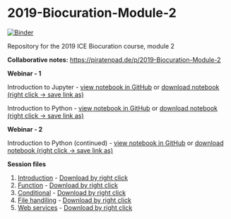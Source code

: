 # 2019-Biocuration-Module-2

[![Binder](https://mybinder.org/badge_logo.svg)](https://mybinder.org/v2/gh/zencore/2019-Biocuration-Module-2/master)

Repository for the 2019 ICE Biocuration course, module 2

**Collaborative notes:** https://piratenpad.de/p/2019-Biocuration-Module-2

**Webinar - 1**

Introduction to Jupyter - [view notebook in GitHub](https://github.com/zencore/2019-Biocuration-Module-2/blob/master/webinars/webinar_1-introducing_jupyter.ipynb) or [download notebook (right click -> save link as)](https://raw.githubusercontent.com/zencore/2019-Biocuration-Module-2/master/webinars/webinar_1-introducing_jupyter.ipynb)

Introduction to Python - [view notebook in GitHub](https://github.com/zencore/2019-Biocuration-Module-2/blob/master/webinars/webinar_1-introducing_python.ipynb) or [download notebook (right click -> save link as)](https://raw.githubusercontent.com/zencore/2019-Biocuration-Module-2/master/webinars/webinar_1-introducing_python.ipynb)

**Webinar - 2**

Introduction to Python (continued) - [view notebook in GitHub](https://github.com/zencore/2019-Biocuration-Module-2/blob/master/webinars/webinar_2-introducing_python.ipynb) or [download notebook (right click -> save link as)](https://raw.githubusercontent.com/zencore/2019-Biocuration-Module-2/master/webinars/webinar_2-introducing_python.ipynb)


**Session files**

1. [Introduction](https://github.com/zencore/2019-Biocuration-Module-2/blob/master/workshop_sessions/day_1/day_1-session_1-intro.ipynb) - [Download by right click](https://raw.githubusercontent.com/zencore/2019-Biocuration-Module-2/master/workshop_sessions/day_1/day_1-session_1-intro.ipynb)
2. [Function](https://github.com/zencore/2019-Biocuration-Module-2/blob/master/workshop_sessions/day_1/day_1-session_2-functions.ipynb) - [Download by right click](https://raw.githubusercontent.com/zencore/2019-Biocuration-Module-2/master/workshop_sessions/day_1/day_1-session_2-functions.ipynb)
3. [Conditional](https://github.com/zencore/2019-Biocuration-Module-2/blob/master/workshop_sessions/day_2/day_2-session_1-conditional.ipynb) - [Download by right click](https://raw.githubusercontent.com/zencore/2019-Biocuration-Module-2/master/workshop_sessions/day_2/day_2-session_1-conditional.ipynb)
4. [File handiling](https://github.com/zencore/2019-Biocuration-Module-2/blob/master/workshop_sessions/day_2/day_2-session_2-file-handling.ipynb) - [Download by right click](https://raw.githubusercontent.com/zencore/2019-Biocuration-Module-2/master/workshop_sessions/day_2/day_2-session_2-file-handling.ipynb)
5. [Web services](https://github.com/zencore/2019-Biocuration-Module-2/blob/master/workshop_sessions/day_2/day_2-session_3-webservers.ipynb) - [Download by right click](https://raw.githubusercontent.com/zencore/2019-Biocuration-Module-2/master/workshop_sessions/day_2/day_2-session_3-webservers.ipynb)

